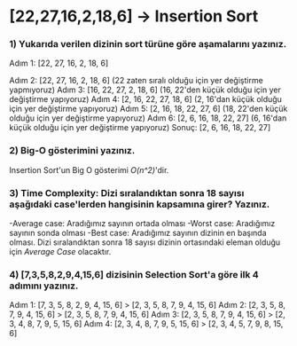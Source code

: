 # [22,27,16,2,18,6] -> Insertion Sort
### 1) Yukarıda verilen dizinin sort türüne göre aşamalarını yazınız.
Adım 1: [22, 27, 16, 2, 18, 6]

Adım 2: [22, 27, 16, 2, 18, 6] (22 zaten sıralı olduğu için yer değiştirme yapmıyoruz)
Adım 3: [16, 22, 27, 2, 18, 6] (16, 22'den küçük olduğu için yer değiştirme yapıyoruz)
Adım 4: [2, 16, 22, 27, 18, 6] (2, 16'dan küçük olduğu için yer değiştirme yapıyoruz)
Adım 5: [2, 16, 18, 22, 27, 6] (18, 22'den küçük olduğu için yer değiştirme yapıyoruz)
Adım 6: [2, 6, 16, 18, 22, 27] (6, 16'dan küçük olduğu için yer değiştirme yapıyoruz)
Sonuç: [2, 6, 16, 18, 22, 27]
### 2) Big-O gösterimini yazınız.
Insertion Sort'un Big O gösterimi *O(n^2)*'dir.
### 3) Time Complexity: Dizi sıralandıktan sonra 18 sayısı aşağıdaki case'lerden hangisinin kapsamına girer? Yazınız.
-Average case: Aradığımız sayının ortada olması
-Worst case: Aradığımız sayının sonda olması
-Best case: Aradığımız sayının dizinin en başında olması.
Dizi sıralandıktan sonra 18 sayısı dizinin ortasındaki eleman olduğu için *Average Case* olacaktır.
### 4) [7,3,5,8,2,9,4,15,6] dizisinin Selection Sort'a göre ilk 4 adımını yazınız.
Adım 1: [7, 3, 5, 8, 2, 9, 4, 15, 6] > [2, 3, 5, 8, 7, 9, 4, 15, 6]
Adım 2: [2, 3, 5, 8, 7, 9, 4, 15, 6] > [2, 3, 5, 8, 7, 9, 4, 15, 6]
Adım 3: [2, 3, 5, 8, 7, 9, 4, 15, 6] > [2, 3, 4, 8, 7, 9, 5, 15, 6]
Adım 4: [2, 3, 4, 8, 7, 9, 5, 15, 6] > [2, 3, 4, 5, 7, 9, 8, 15, 6]

